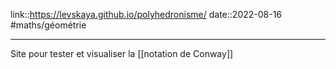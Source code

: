 link::https://levskaya.github.io/polyhedronisme/
date::2022-08-16
#maths/géométrie 

----
Site pour tester et visualiser la [[notation de Conway]]



